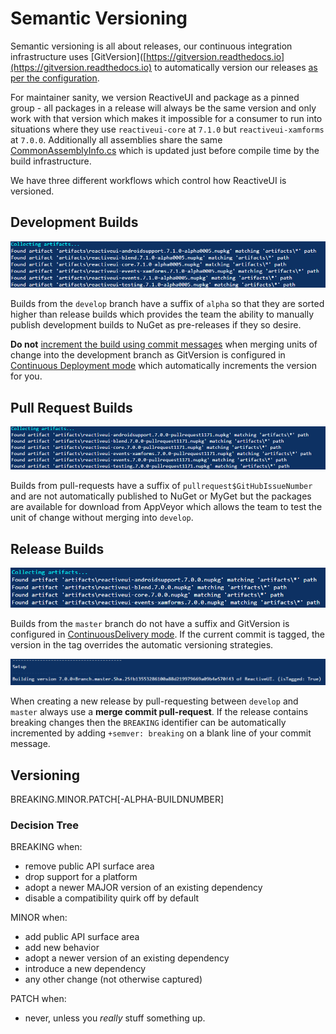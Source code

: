 # Semantic Versioning

Semantic versioning is all about releases, our continuous integration infrastructure uses [GitVersion]([https://gitversion.readthedocs.io](https://gitversion.readthedocs.io) to automatically version our releases [as per the configuration](https://github.com/reactiveui/ReactiveUI/blob/develop/GitVersion.yml).

For maintainer sanity, we version ReactiveUI and package as a pinned group - all packages in a release will always be the same version and only work with that version which makes it impossible for a consumer to run into situations where they use `reactiveui-core` at `7.1.0` but `reactiveui-xamforms` at `7.0.0`. Additionally all assemblies share the same [CommonAssemblyInfo.cs](https://github.com/reactiveui/ReactiveUI/blob/develop/src/CommonAssemblyInfo.cs) which is updated just before compile time by the build infrastructure.

We have three different workflows which control how ReactiveUI is versioned.

## Development Builds

![Development suffix](/images/contributing/semver-develop.png)

Builds from the `develop` branch have a suffix of `alpha` so that they are sorted higher than release builds which provides the team the ability to manually publish development builds to NuGet as pre-releases if they so desire.

**Do not** [increment the build using commit messages](https://gitversion.readthedocs.io/en/latest/more-info/version-increments/) when merging units of change into the development branch as GitVersion is configured in [Continuous Deployment mode](https://gitversion.readthedocs.io/en/latest/reference/continuous-deployment/) which automatically increments the version for you.

## Pull Request Builds

![Pull-request suffix](/images/contributing/semver-pull-request-into-develop.png)

Builds from pull-requests have a suffix of `pullrequest$GitHubIssueNumber` and are not automatically published to NuGet or MyGet but the packages are available for download from AppVeyor which allows the team to test the unit of change without merging into `develop`.

## Release Builds

![Release has no suffix](/images/contributing/semver-master.png)

Builds from the `master` branch do not have a suffix and GitVersion is configured in [ContinuousDelivery mode](https://gitversion.readthedocs.io/en/latest/reference/continuous-delivery). If the current commit is tagged, the version in the tag overrides the automatic versioning strategies.

![Building a tagged release](/images/contributing/building-a-tagged-release.png)

When creating a new release by pull-requesting between `develop` and `master` always use a **merge commit pull-request**. If the release contains breaking changes then the `BREAKING` identifier can be automatically incremented by adding `+semver: breaking` on a blank line of your commit message.

## Versioning

BREAKING.MINOR.PATCH\[-ALPHA-BUILDNUMBER\]

### Decision Tree

BREAKING when:

* remove public API surface area
* drop support for a platform
* adopt a newer MAJOR version of an existing dependency 
* disable a compatibility quirk off by default

MINOR when:

* add public API surface area 
* add new behavior
* adopt a newer version of an existing dependency
* introduce a new dependency 
* any other change \(not otherwise captured\)

PATCH when:

* never, unless you _really_ stuff something up.



